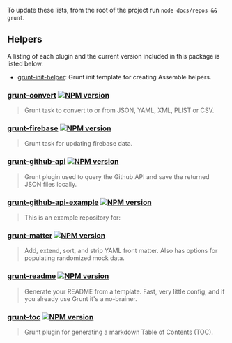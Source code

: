 To update these lists, from the root of the project run `node docs/repos && grunt`.

## Helpers
A listing of each plugin and the current version included in this package is listed below.
                                             
+ [grunt-init-helper](https://github.com/assemble/grunt-init-helper): Grunt init template for creating Assemble helpers.                 

                                    

### [grunt-convert](https://github.com/assemble/grunt-convert) [![NPM version](https://badge.fury.io/js/grunt-convert.png)](http://badge.fury.io/js/grunt-convert)
> Grunt task to convert to or from JSON, YAML, XML, PLIST or CSV.   

### [grunt-firebase](https://github.com/assemble/grunt-firebase) [![NPM version](https://badge.fury.io/js/grunt-firebase.png)](http://badge.fury.io/js/grunt-firebase)
> Grunt task for updating firebase data.  

### [grunt-github-api](https://github.com/assemble/grunt-github-api) [![NPM version](https://badge.fury.io/js/grunt-github-api.png)](http://badge.fury.io/js/grunt-github-api)
> Grunt plugin used to query the Github API and save the returned JSON files locally.  

### [grunt-github-api-example](https://github.com/assemble/grunt-github-api-example) [![NPM version](https://badge.fury.io/js/grunt-github-api-example.png)](http://badge.fury.io/js/grunt-github-api-example)
> This is an example repository for:       

### [grunt-matter](https://github.com/assemble/grunt-matter) [![NPM version](https://badge.fury.io/js/grunt-matter.png)](http://badge.fury.io/js/grunt-matter)
> Add, extend, sort, and strip YAML front matter. Also has options for populating randomized mock data.   

### [grunt-readme](https://github.com/assemble/grunt-readme) [![NPM version](https://badge.fury.io/js/grunt-readme.png)](http://badge.fury.io/js/grunt-readme)
> Generate your README from a template. Fast, very little config, and if you already use Grunt it's a no-brainer.  

### [grunt-toc](https://github.com/assemble/grunt-toc) [![NPM version](https://badge.fury.io/js/grunt-toc.png)](http://badge.fury.io/js/grunt-toc)
> Grunt plugin for generating a markdown Table of Contents (TOC).             


